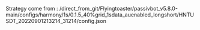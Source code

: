 Strategy come from : /direct_from_git/Flyingtoaster/passivbot_v5.8.0-main/configs/harmony/1s/0.1.5_40%grid_1sdata_auenabled_longshort/HNTUSDT_20220901213214_31214/config.json